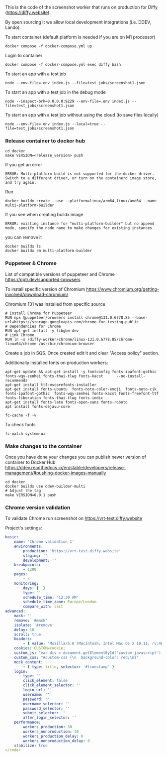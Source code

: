 This is the code of the screenshot worker that runs on production for Diffy (https://diffy.website).

By open sourcing it we allow local development integrations (i.e. DDEV, Lando).

To start container (default platform is needed if you are on M1 processor)

```shell
docker compose -f docker-compose.yml up
```

Login to container

```shell
docker compose -f docker-compose.yml exec diffy bash
```

To start an app with a test job
```shell
node --env-file=.env index.js --file=test_jobs/screenshot1.json
```

To start an app with a test job in the debug mode
```shell
node --inspect-brk=0.0.0.0:9229 --env-file=.env index.js --file=test_jobs/screenshot1.json
```

To start an app with a test job without using the cloud (to save files locally)
```shell
node --env-file=.env index.js --local=true --file=test_jobs/screenshot1.json
```

### Release container to docker hub
```shell
cd docker
make VERSION=<release_version> push
```

If you get an error 
```shell
ERROR: Multi-platform build is not supported for the docker driver.
Switch to a different driver, or turn on the containerd image store, and try again.
```

Run 
```shell
docker buildx create --use --platform=linux/arm64,linux/amd64 --name multi-platform-builder
```

If you see when creating buildx image
```shell
ERROR: existing instance for "multi-platform-builder" but no append mode, specify the node name to make changes for existing instances
```

you can remove it
```shell
docker buildx ls
docker buildx rm multi-platform-builder
```

### Puppeteer & Chrome

List of compatible versions of puppeteer and Chrome
https://pptr.dev/supported-browsers

To install specific version of Chromium
https://www.chromium.org/getting-involved/download-chromium/

Chromium 131 was installed from specific source
```shell
# Install Chrome for Puppeteer
RUN npx @puppeteer/browsers install chrome@131.0.6778.85 --base-url=https://storage.googleapis.com/chrome-for-testing-public
# Dependencies for Chrome
RUN apt-get install -y libgbm-dev
# Link Chrome
RUN ln -s /diffy-worker/chrome/linux-131.0.6778.85/chrome-linux64/chrome /usr/bin/chromium-browser
```

Create a job in SQS. Once created edit it and clear "Access policy" section. 

Additionally installed fonts on production workers:
```shell
apt-get update && apt-get install -y fontconfig fonts-ipafont-gothic fonts-wqy-zenhei fonts-thai-tlwg fonts-kacst      --no-install-recommends
apt-get install ttf-mscorefonts-installer
apt-get install fonts-ubuntu  fonts-noto-color-emoji  fonts-noto-cjk fonts-ipafont-gothic  fonts-wqy-zenhei fonts-kacst fonts-freefont-ttf fonts-liberation fonts-thai-tlwg fonts-indic
apt-get install fonts-lato fonts-open-sans fonts-roboto
apt install fonts-dejavu-core

fc-cache -f -v
```

To check fonts
```shell
fc-match system-ui
```

### Make changes to the container

Once you have done your changes you can publish newer version of container to Docker Hub https://ddev.readthedocs.io/en/stable/developers/release-management/#pushing-docker-images-manually

```shell
cd docker
docker buildx use ddev-builder-multi
# Adjust the tag
make VERSION=0.0.1 push
```

### Chrome version validation

To validate Chrome run screenshot on https://vrt-test.diffy.website

Project's settings:
```YAML
basic:
    name: 'Chrome validation 1'
    environments:
        production: 'https://vrt-test.diffy.website'
        staging: ''
        development: ''
    breakpoints:
        - 1200
    pages:
        - /
    monitoring:
        days: {  }
        type: ''
        schedule_time: '12:30 AM'
        schedule_time_zone: Europe/London
        compare_with: last
advanced:
    mask: ''
    remove: '#mask'
    isolate: '#remove'
    delay: 10
    scroll: true
    headers:
        - { value: 'Mozilla/5.0 (Macintosh; Intel Mac OS X 10.11; rv:46.0) Gecko/20100101 Firefox/46.0', header: User-Agent }
    cookies: CUSTOM=cookie;
    custom_js: "var div = document.getElementById('custom-javascript');\ndiv.innerHTML += ' Extra content added!';"
    custom_css: "#custom-css {\n  background-color: red;\n}"
    mock_content:
        - { type: title, selector: '#timestamp' }
    login:
        type: ''
        click_element: false
        click_element_selector: ''
        login_url: ''
        username: ''
        password: ''
        username_selector: ''
        password_selector: ''
        submit_selector: ''
        after_login_selector: ''
    performance:
        workers_production: 30
        workers_nonproduction: 10
        workers_production_delay: 0
        workers_nonproduction_delay: 0
    stabilize: true
</code>
```

